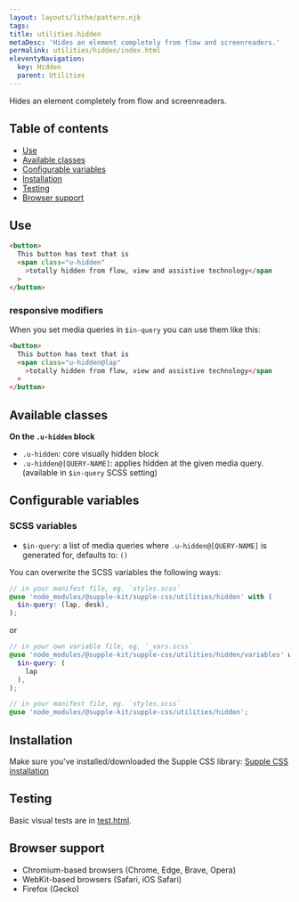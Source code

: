 ```yaml
---
layout: layouts/lithe/pattern.njk
tags:
title: utilities.hidden
metaDesc: 'Hides an element completely from flow and screenreaders.'
permalink: utilities/hidden/index.html
eleventyNavigation:
  key: Hidden
  parent: Utilities
---
```


Hides an element completely from flow and screenreaders.

## Table of contents

- [Use](#use)
- [Available classes](#available-classes)
- [Configurable variables](#configurable-variables)
- [Installation](#installation)
- [Testing](#testing)
- [Browser support](#browser-support)

## Use

```html
<button>
  This button has text that is
  <span class="u-hidden"
    >totally hidden from flow, view and assistive technology</span
  >
</button>
```

### responsive modifiers

When you set media queries in `$in-query` you can use them like this:

```html
<button>
  This button has text that is
  <span class="u-hidden@lap"
    >totally hidden from flow, view and assistive technology</span
  >
</button>
```

## Available classes

**On the `.u-hidden` block**

- `.u-hidden`: core visually hidden block
- `.u-hidden@[QUERY-NAME]`: applies hidden at the given media query. (available in `$in-query` SCSS setting)

## Configurable variables

### SCSS variables

- `$in-query`: a list of media queries where `.u-hidden@[QUERY-NAME]` is generated for, defaults to: `()`

You can overwrite the SCSS variables the following ways:

```scss
// in your manifest file, eg. `styles.scss`
@use 'node_modules/@supple-kit/supple-css/utilities/hidden' with (
  $in-query: (lap, desk),
);
```

or

```scss
// in your own variable file, eg. `_vars.scss`
@use 'node_modules/@supple-kit/supple-css/utilities/hidden/variables' with (
  $in-query: (
    lap
  ),
);

// in your manifest file, eg. `styles.scss`
@use 'node_modules/@supple-kit/supple-css/utilities/hidden';
```

## Installation

Make sure you've installed/downloaded the Supple CSS library: [Supple CSS installation](../../#installation)

## Testing

Basic visual tests are in [test.html](https://supple-kit.github.io/supple-css/utilities/hidden/test.html).

## Browser support

- Chromium-based browsers (Chrome, Edge, Brave, Opera)
- WebKit-based browsers (Safari, iOS Safari)
- Firefox (Gecko)
